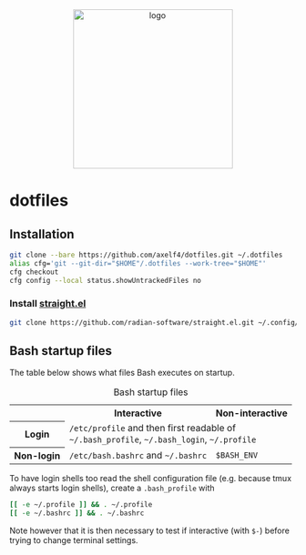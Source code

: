 <div align="center">
	<img alt="logo" src="../extra/logo.svg" height="280">
</div>

# dotfiles

## Installation

```sh
git clone --bare https://github.com/axelf4/dotfiles.git ~/.dotfiles
alias cfg='git --git-dir="$HOME"/.dotfiles --work-tree="$HOME"'
cfg checkout
cfg config --local status.showUntrackedFiles no
```

### Install [straight.el]

```sh
git clone https://github.com/radian-software/straight.el.git ~/.config/emacs/straight/repos/straight.el
```

## Bash startup files

The table below shows what files Bash executes on startup.

<table>
	<caption>Bash startup files</caption>
	<tr>
		<td></td>
		<th scope="col">Interactive</th>
		<th scope="col">Non-interactive</th>
	</tr>
	<tr>
		<th scope="row">Login</th>
		<td colspan="2"><code>/etc/profile</code> and then first readable of<br><code>~/.bash_profile</code>, <code>~/.bash_login</code>, <code>~/.profile</code></td>
	</tr>
	<tr>
		<th scope="row">Non-login</th>
		<td><code>/etc/bash.bashrc</code> and <code>~/.bashrc</code></td>
		<td><code>$BASH_ENV</code></td>
	</tr>
</table>

To have login shells too read the shell configuration file
(e.g. because tmux always starts login shells),
create a `.bash_profile` with
```bash
[[ -e ~/.profile ]] && . ~/.profile
[[ -e ~/.bashrc ]] && . ~/.bashrc
```
Note however that it is then necessary to test if interactive (with `$-`)
before trying to change terminal settings.

[straight.el]: https://github.com/raxod502/straight.el
